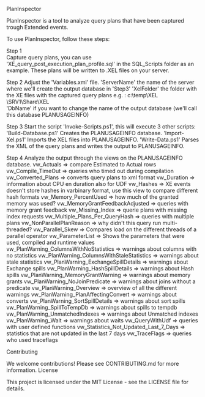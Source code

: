 PlanInspector 

PlanInspector is a tool to analyze query plans that have been captured trough Extended events. 

To use PlanInspector, follow these steps:

Step 1    
  Capture query plans, you can use 'XE_query_post_execution_plan_profile.sql'  in the SQL_Scripts folder as an example. 
  These plans will be written to .XEL files on your server.

Step 2
  Adjust the 'Variables.xml' file.
    'ServerName' the name of the server where we'll create the output database in 'Step3'
    'XelFolder'  the folder with the XE files with the captured query plans
                 e.g. :
                        c:\temp\XEL
                        \\SRV1\Share\XEL\
    'DbName'     if you want to change the name of the output database (we'll call this database PLANUSAGEINFO)

Step 3
  Start the script 'Invoke-Scripts.ps1', this will execute 3 other scripts:
  'Build-Database.ps1' Creates the PLANUSAGEINFO database.
  'Import-Xel.ps1'     Imports the XEL files into PLANUSAGEINFO.
  'Write-Data.ps1'     Parses the XML of the query plans and writes the output to PLANUSAGEINFO.

Step 4
  Analyze the output through the views on the PLANUSAGEINFO database. 
    vw_Actuals => compare Estimated to Actual rows
    vw_Compile_TimeOut => queries who timed out during compilation
    vw_Converted_Plans => converts query plans to xml format
    vw_Duration => information about CPU en duration also for UDF
    vw_Hashes => XE events doesn't store hashes in varbinary format, use this view to compare different hash formats
    vw_Memory_PercentUsed => how much of the granted memory was used? 
    vw_MemoryGrantFeedbackAdjusted => queries with memory grant feedback
    vw_Missing_Index => querie plans with missing index requests
    vw_Multiple_Plans_Per_QueryHash => queries with multiple plans
    vw_NonParallelPlanReason => why didn't this query run multi-threaded? 
    vw_Parallel_Skew => Compares load on the different threads of a parallel operator
    vw_ParameterList => Shows the parameters that were used, compiled and runtime values
    vw_PlanWarning_ColumnsWithNoStatistics => warnings about columns with no statistics
    vw_PlanWarning_ColumnsWithStaleStatistics => warnings about stale statistics
    vw_PlanWarning_ExchangeSpillDetails => warnings about Exchange spills
    vw_PlanWarning_HashSpillDetails => warnings about Hash spills
    vw_PlanWarning_MemoryGrantWarning => warnings about memory grants
    vw_PlanWarning_NoJoinPredicate => warnings about joins without a predicate
    vw_PlanWarning_Overview => overview of all the different warnings
    vw_PlanWarning_PlanAffectingConvert => warnings about converts
    vw_PlanWarning_SortSpillDetails => warnings about sort spills
    vw_PlanWarning_SpillToTempDb => warnings about spills to tempdb
    vw_PlanWarning_UnmatchedIndexes => warnings about Unmatched indexes 
    vw_PlanWarning_Wait => warnings about waits
    vw_QueryWithUdf => queries with user defined functions
    vw_Statistics_Not_Updated_Last_7_Days => statistics that are not updated in the last 7 days
    vw_TraceFlags => queries who used traceflags


Contributing

We welcome contributions! Please see CONTRIBUTING.md for more information.
License

This project is licensed under the MIT License - see the LICENSE file for details.